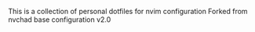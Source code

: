 This is a collection of personal dotfiles for nvim configuration
Forked from nvchad base configuration v2.0
